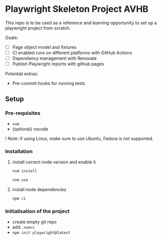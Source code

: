 # Playwright Skeleton Project AVHB

This repo is to be used as a reference and learning opportunity to set up a playwright project from scratch.

Goals:
- [ ] Page object model and fixtures
- [ ] CI enabled runs on different platforms with GitHub Actions
- [ ] Dependency management with Renovate
- [ ] Publish Playwright reports with github pages

Potential extras:
- Pre-commit hooks for running tests

## Setup

### Pre-requisites

- `nvm`
- (optional) vscode

! Note: if using Linux, make sure to use Ubuntu, Fedora is not supported.

### Installation

1. install correct node version and enable it
    ```sh
    nvm install
    ```
    ```sh
    nvm use
    ```
2. install node dependencies
    ```sh
    npm ci
    ```

### Initialisation of the project

- create empty git repo
- add `.nvmrc`
- `npm init playwright@latest`
